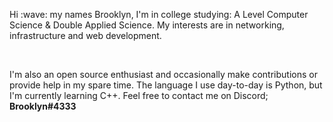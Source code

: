 <p>Hi :wave: my names Brooklyn, I'm in college studying: A Level Computer Science & Double Applied Science. My interests are in networking, infrastructure and web development.</p>

<br>

<p>I'm also an open source enthusiast and occasionally make contributions or provide help in my spare time. The language I use day-to-day is Python, but I'm currently learning C++. Feel free to contact me on Discord; <strong>Brooklyn#4333</strong></p>
